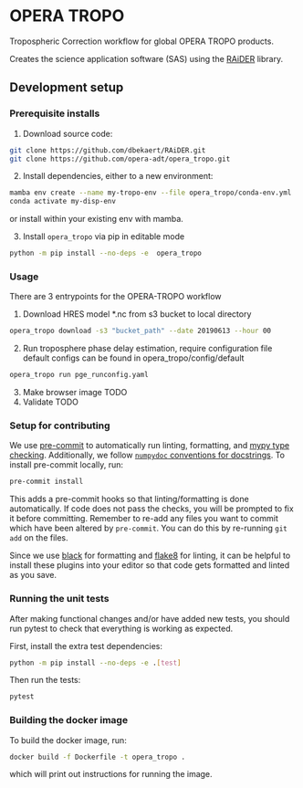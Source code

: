# OPERA TROPO

Tropospheric Correction workflow for global OPERA TROPO products.

Creates the science application software (SAS) using the [RAiDER](https://github.com/dbekaert/RAiDER) library.

## Development setup


### Prerequisite installs
1. Download source code:
```bash
git clone https://github.com/dbekaert/RAiDER.git
git clone https://github.com/opera-adt/opera_tropo.git
```
2. Install dependencies, either to a new environment:
```bash
mamba env create --name my-tropo-env --file opera_tropo/conda-env.yml
conda activate my-disp-env
```
or install within your existing env with mamba.

3. Install `opera_tropo` via pip in editable mode
```bash
python -m pip install --no-deps -e  opera_tropo
```

### Usage

There are 3 entrypoints for the OPERA-TROPO workflow

1. Download HRES model *.nc from s3 bucket to local directory
```bash
opera_tropo download -s3 "bucket_path" --date 20190613 --hour 00
```
2. Run troposphere phase delay estimation, require configuration file
   default configs can be found in opera_tropo/config/default
```bash
opera_tropo run pge_runconfig.yaml
```
3. Make browser image
TODO
4. Validate 
TODO

### Setup for contributing


We use [pre-commit](https://pre-commit.com/) to automatically run linting, formatting, and [mypy type checking](https://www.mypy-lang.org/).
Additionally, we follow [`numpydoc` conventions for docstrings](https://numpydoc.readthedocs.io/en/latest/format.html).
To install pre-commit locally, run:

```bash
pre-commit install
```
This adds a pre-commit hooks so that linting/formatting is done automatically. If code does not pass the checks, you will be prompted to fix it before committing.
Remember to re-add any files you want to commit which have been altered by `pre-commit`. You can do this by re-running `git add` on the files.

Since we use [black](https://black.readthedocs.io/en/stable/) for formatting and [flake8](https://flake8.pycqa.org/en/latest/) for linting, it can be helpful to install these plugins into your editor so that code gets formatted and linted as you save.

### Running the unit tests

After making functional changes and/or have added new tests, you should run pytest to check that everything is working as expected.

First, install the extra test dependencies:
```bash
python -m pip install --no-deps -e .[test]
```

Then run the tests:

```bash
pytest
```


### Building the docker image

To build the docker image, run:
```bash
docker build -f Dockerfile -t opera_tropo .
```
which will print out instructions for running the image.